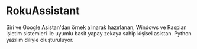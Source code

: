 # RokuAssistant
Siri ve Google Asistan'dan örnek alınarak hazırlanan, Windows ve Raspian işletim sistemleri ile uyumlu basit yapay zekaya sahip kişisel asistan. Python yazılım diliyle oluşturuluyor.
